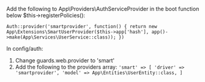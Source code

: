 Add the following to App\Providers\AuthServiceProvider in the boot function below $this->registerPolicies():

`Auth::provider('smartprovider', function() {
    return new App\Extensions\SmartUserProvider($this->app['hash'], app()->make(App\Services\UserService::class));
})`


In config/auth:
1) Change guards.web.provider to 'smart'
2) Add the following to the providers array:
`'smart' => [
    'driver' => 'smartprovider',
    'model' => App\Entities\UserEntity::class,
]`